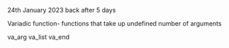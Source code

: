 24th January 2023
back after 5 days

Variadic function- functions that take up undefined number of arguments

va_arg
va_list
va_end
